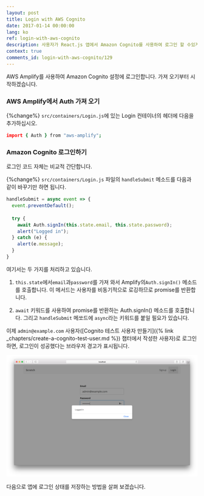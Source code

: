 ```yaml
---
layout: post
title: Login with AWS Cognito
date: 2017-01-14 00:00:00
lang: ko
ref: login-with-aws-cognito
description: 사용자가 React.js 앱에서 Amazon Cognito를 사용하여 로그인 할 수있게하려면 AWS Amplify를 사용합니다. Cognito 사용자 풀 ID와 앱 클라이언트 ID가 필요합니다. AWS Amplify에서 Auth.signIn() 메소드를 호출하여 로그인합니다.
context: true
comments_id: login-with-aws-cognito/129
---
```


AWS Amplify를 사용하여 Amazon Cognito 설정에 로그인합니다. 가져 오기부터 시작하겠습니다.

### AWS Amplify에서 Auth 가져 오기

{%change%} `src/containers/Login.js`에 있는 Login 컨테이너의 헤더에 다음을 추가하십시오.

``` coffee
import { Auth } from "aws-amplify";
```

### Amazon Cognito 로그인하기

로그인 코드 자체는 비교적 간단합니다.

{%change%} `src/containers/Login.js` 파일의 `handleSubmit` 메소드를 다음과 같이 바꾸기만 하면 됩니다.

``` javascript
handleSubmit = async event => {
  event.preventDefault();

  try {
    await Auth.signIn(this.state.email, this.state.password);
    alert("Logged in");
  } catch (e) {
    alert(e.message);
  }
}
```

여기서는 두 가지를 처리하고 있습니다.

1. `this.state`에서`email`과`password`를 가져 와서 Amplify의`Auth.signIn()` 메소드를 호출합니다. 이 메서드는 사용자를 비동기적으로 로깅하므로 promise를 반환합니다.

2. `await` 키워드를 사용하여 promise를 반환하는 Auth.signIn() 메소드를 호출합니다. 그리고 `handleSubmit` 메쏘드에 `async`라는 키워드를 붙일 필요가 있습니다.

이제 `admin@example.com` 사용자([Cognito 테스트 사용자 만들기]({% link _chapters/create-a-cognito-test-user.md %}) 챕터에서 작성한 사용자)로 로그인하면, 로그인이 성공했다는 브라우저 경고가 표시됩니다.

![로그인 성공 스크린 샷](/assets/login-success.png)

다음으로 앱에 로그인 상태를 저장하는 방법을 살펴 보겠습니다.

